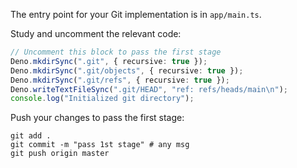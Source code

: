The entry point for your Git implementation is in `app/main.ts`.

Study and uncomment the relevant code: 

```typescript
// Uncomment this block to pass the first stage
Deno.mkdirSync(".git", { recursive: true });
Deno.mkdirSync(".git/objects", { recursive: true });
Deno.mkdirSync(".git/refs", { recursive: true });
Deno.writeTextFileSync(".git/HEAD", "ref: refs/heads/main\n");
console.log("Initialized git directory");
```

Push your changes to pass the first stage:

```
git add .
git commit -m "pass 1st stage" # any msg
git push origin master
```
